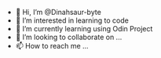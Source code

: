 - 👋 Hi, I’m @Dinahsaur-byte
- 👀 I’m interested in learning to code
- 🌱 I’m currently learning using Odin Project
- 💞️ I’m looking to collaborate on ...
- 📫 How to reach me ...

<!---
Dinahsaur-byte/Dinahsaur-byte is a ✨ special ✨ repository because its `README.md` (this file) appears on your GitHub profile.
You can click the Preview link to take a look at your changes.
--->
